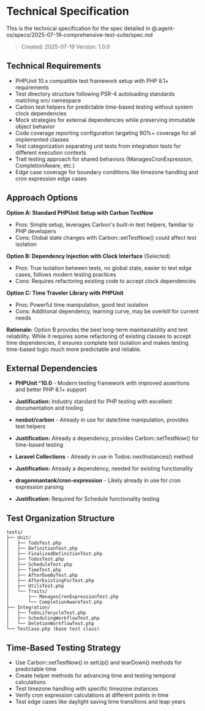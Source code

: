 # Technical Specification

This is the technical specification for the spec detailed in @.agent-os/specs/2025-07-19-comprehensive-test-suite/spec.md

> Created: 2025-07-19
> Version: 1.0.0

## Technical Requirements

- PHPUnit 10.x compatible test framework setup with PHP 8.1+ requirements
- Test directory structure following PSR-4 autoloading standards matching src/ namespace
- Carbon test helpers for predictable time-based testing without system clock dependencies
- Mock strategies for external dependencies while preserving immutable object behavior
- Code coverage reporting configuration targeting 90%+ coverage for all implemented classes
- Test categorization separating unit tests from integration tests for different execution contexts
- Trait testing approach for shared behaviors (ManagesCronExpression, CompletionAware, etc.)
- Edge case coverage for boundary conditions like timezone handling and cron expression edge cases

## Approach Options

**Option A: Standard PHPUnit Setup with Carbon TestNow**
- Pros: Simple setup, leverages Carbon's built-in test helpers, familiar to PHP developers
- Cons: Global state changes with Carbon::setTestNow() could affect test isolation

**Option B: Dependency Injection with Clock Interface** (Selected)
- Pros: True isolation between tests, no global state, easier to test edge cases, follows modern testing practices
- Cons: Requires refactoring existing code to accept clock dependencies

**Option C: Time Traveler Library with PHPUnit**
- Pros: Powerful time manipulation, good test isolation
- Cons: Additional dependency, learning curve, may be overkill for current needs

**Rationale:** Option B provides the best long-term maintainability and test reliability. While it requires some refactoring of existing classes to accept time dependencies, it ensures complete test isolation and makes testing time-based logic much more predictable and reliable.

## External Dependencies

- **PHPUnit ^10.0** - Modern testing framework with improved assertions and better PHP 8.1+ support
- **Justification:** Industry standard for PHP testing with excellent documentation and tooling

- **nesbot/carbon** - Already in use for date/time manipulation, provides test helpers
- **Justification:** Already a dependency, provides Carbon::setTestNow() for time-based testing

- **Laravel Collections** - Already in use in Todos::nextInstances() method
- **Justification:** Already a dependency, needed for existing functionality

- **dragonmantank/cron-expression** - Likely already in use for cron expression parsing
- **Justification:** Required for Schedule functionality testing

## Test Organization Structure

```
tests/
├── Unit/
│   ├── TodoTest.php
│   ├── DefinitionTest.php
│   ├── FinalizedDefinitionTest.php
│   ├── TodosTest.php
│   ├── ScheduleTest.php
│   ├── TimeTest.php
│   ├── AfterDueByTest.php
│   ├── AfterExistingForTest.php
│   ├── UtilsTest.php
│   └── Traits/
│       ├── ManagesCronExpressionTest.php
│       └── CompletionAwareTest.php
├── Integration/
│   ├── TodoLifecycleTest.php
│   ├── SchedulingWorkflowTest.php
│   └── DeletionWorkflowTest.php
└── TestCase.php (base test class)
```

## Time-Based Testing Strategy

- Use Carbon::setTestNow() in setUp() and tearDown() methods for predictable time
- Create helper methods for advancing time and testing temporal calculations
- Test timezone handling with specific timezone instances
- Verify cron expression calculations at different points in time
- Test edge cases like daylight saving time transitions and leap years